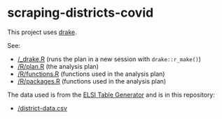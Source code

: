# scraping-districts-covid

This project uses [drake](https://github.com/ropensci/drake).

See:

 - [/_drake.R](/_drake.R) (runs the plan in a new session with `drake::r_make()`)
 - [/R/plan.R](R/plan.R) (the analysis plan)
 - [/R/functions.R](/R/functions.R) (functions used in the analysis plan)
 - [/R/packages.R](/R/packages.R) (functions used in the analysis plan)

The data used is from the [ELSI Table Generator](https://nces.ed.gov/ccd/elsi/tableGenerator.aspx) and is in this repository:

- [/district-data.csv](/district-data.csv)
